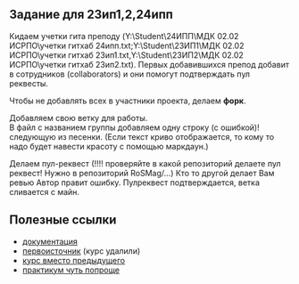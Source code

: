 ## Задание для 23ип1,2,24ипп

Кидаем учетки гита преподу (Y:\Student\24ИПП\МДК 02.02 ИСРПО\учетки гитхаб 24ипп.txt;Y:\Student\23ИП1\МДК 02.02 ИСРПО\учетки гитхаб 23ип1.txt,Y:\Student\23ИП2\МДК 02.02 ИСРПО\учетки гитхаб 23ип2.txt). Первых добавившихся препод добавит в сотрудников (collaborators) и они помогут подтверждать пул реквесты.

Чтобы не добавлять всех в участники проекта, делаем **форк**.

Добавляем свою ветку для работы.  
В файл с названием группы добавляем одну строку (с ошибкой)! следующую из песенки. (Если текст криво отображается, то кому то надо будет навести красоту с помощью маркдаун.)

Делаем пул-реквест (!!!! проверяйте в какой репозиторий делаете пул реквест! Нужно в репозиторий RoSMag/...)
Кто то другой делает Вам ревью
Автор правит ошибку.
Пулреквест подтверждается, ветка сливается с майн.

## Полезные ссылки

* [документация](https://git-scm.com/book/ru/v2)
* [первоисточник](https://practicum.yandex.ru/git-basics/) (курс удалили)
* [курс вместо предыдущего](https://ru.hexlet.io/courses/intro_to_git)
* [практикум чуть попроще](https://githowto.com/ru)
